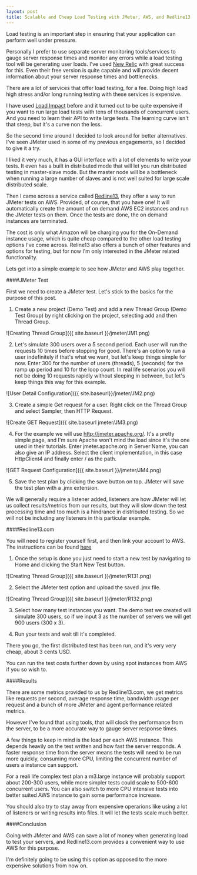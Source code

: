 ```yaml
---
layout: post
title: Scalable and Cheap Load Testing with JMeter, AWS, and Redline13
---
```


Load testing is an important step in ensuring that your application can perform well under pressure.

Personally I prefer to use separate server monitoring tools/services to gauge server response times and monitor any
errors while a load testing tool will be generating user loads. I've used [New Relic](https://newrelic.com/) with great
success for this. Even their free version is quite capable and will provide decent information about your server
response times and bottlenecks.

There are a lot of services that offer load testing, for a fee. Doing high load high stress and/or long running testing
with these services is expensive.

I have used [Load Impact](https://loadimpact.com/) before and it turned out to be quite expensive if you want to run large
load tests with tens of thousands of concurrent users. And you need to learn their API to write large tests. The
learning curve isn't that steep, but it's a curve non the less.

So the second time around I decided to look around for better alternatives. I've seen JMeter used in some of my
previous engagements, so I decided to give it a try.

I liked it very much, it has a GUI interface with a lot of elements to write your tests. It even has a built in
distributed mode that will let you run distributed testing in master-slave mode. But the master node will be a
bottleneck when running a large number of slaves and is not well suited for large scale distributed scale.

Then I came across a service called [Redline13](https://www.redline13.com), they offer a way to run JMeter tests on AWS.
Provided, of course, that you have one! It will automatically create the amount of on demand AWS EC2 instances and run
the JMeter tests on them. Once the tests are done, the on demand instances are terminated.

The cost is only what Amazon will be charging you for the On-Demand instance usage, which is quite cheap compared to the
other load testing options I've come across. Reline13 also offers a bunch of other features and options for testing, but
for now I'm only interested in the JMeter related functionality.

Lets get into a simple example to see how JMeter and AWS play together.

####JMeter Test

First we need to create a JMeter test. Let's stick to the basics for the purpose of this post.

1. Create a new project (Demo Test) and add a new Thread Group (Demo Test Group) by right clicking on the project,
selecting add and then Thread Group.

![Creating Thread Group]({{ site.baseurl }}/jmeter/JM1.png)

2. Let's simulate 300 users over a 5 second period. Each user will run the requests 10 times before stopping for good.
There's an option to run a user indefinitely if that's what we want, but let's keep things simple for now. Enter 300
for the number of users (threads), 5 (seconds) for the ramp up period and 10 for the loop count. In real life scenarios
you will not be doing 10 requests rapidly without sleeping in between, but let's keep things this way for this example.

![User Detail Configuration]({{ site.baseurl}}/jmeter/JM2.png)

3. Create a simple Get request for a user. Right click on the Thread Group and select Sampler, then HTTP Request.

![Create GET Request]({{ site.baseurl jmeter/JM3.png)

4. For the example we will use http://jmeter.apache.org/. It's a pretty simple page, and I'm sure Apache won't mind
the load since it's the one used in their tutorials. Enter jmeter.apache.org in Server Name, you can also give an IP
address. Select the client implementation, in this case HttpClient4 and finally enter / as the path.

![GET Request Configuration]({{ site.baseurl }}/jmeter/JM4.png)

5. Save the test plan by clicking the save button on top. JMeter will save the test plan with a .jmx extension.

We will generally require a listener added, listeners are how JMeter will let us collect results/metrics from
our results, but they will slow down the test processing time and too much is a hindrance in distributed testing. So we
will not be including any listeners in this particular example.

####Redline13.com

You will need to register yourself first, and then link your account to AWS. The instructions can be found
[here](https://www.redline13.com/Aws/IAMSetup)

1. Once the setup is done you just need to start a new test by navigating to Home and clicking the Start New Test button.

![Creating Thread Group]({{ site.baseurl }}/jmeter/R131.png)

2. Select the JMeter test option and upload the saved .jmx file.

![Creating Thread Group]({{ site.baseurl }}/jmeter/R132.png)

3. Select how many test instances you want. The demo test we created will simulate 300 users, so if we input 3 as the
number of servers we will get 900 users (300 x 3).

4. Run your tests and wait till it's completed.

There you go, the first distributed test has been run, and it's very very cheap, about 3 cents USD.

You can run the test costs further down by using spot instances from AWS if you so wish to.

####Results

There are some metrics provided to us by Redline13.com, we get metrics like requests per second, average response time,
bandwidth usage per request and a bunch of more JMeter and agent performance related metrics.

However I've found that using tools, that will clock the performance from the server, to be a more accurate way to gauge
server response times.

A few things to keep in mind is the load per each AWS instance. This depends heavily on the test written and how fast
the server responds. A faster response time from the server means the tests will need to be run more quickly, consuming
more CPU, limiting the concurrent number of users a instance can support.

For a reali life complex test plan a m3.large instance will probably support about 200-300 users, while more simpler tests
could scale to 500-600 concurrent users. You can also switch to more CPU intensive tests into better suited AWS instance
to gain some performance increase.

You should also try to stay away from expensive operarions like using a lot of listeners or writing results into files.
It will let the tests scale much better.

####Conclusion

Going with JMeter and AWS can save a lot of money when generating load to test your servers, and Redline13.com provides
a convenient way to use AWS for this purpose.

I'm definitely going to be using this option as opposed to the more expensive solutions from now on.


